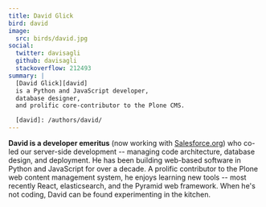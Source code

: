 ```yaml
---
title: David Glick
bird: david
image:
  src: birds/david.jpg
social:
  twitter: davisagli
  github: davisagli
  stackoverflow: 212493
summary: |
  [David Glick][david]
  is a Python and JavaScript developer,
  database designer,
  and prolific core-contributor to the Plone CMS.

  [david]: /authors/david/
---
```


**David is a developer emeritus**
(now working with [Salesforce.org][salesforce])
who co-led our server-side development --
managing code architecture,
database design,
and deployment.
He has been building web-based software
in Python and JavaScript for over a decade.
A prolific contributor
to the Plone web content management system,
he enjoys learning new tools --
most recently React, elasticsearch,
and the Pyramid web framework.
When he's not coding,
David can be found experimenting in the kitchen.

[salesforce]: http://www.salesforce.org/
